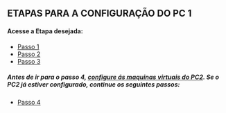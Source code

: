 ## ETAPAS PARA A CONFIGURAÇÃO DO PC 1

#### Acesse a Etapa desejada:
- [Passo 1](https://github.com/Josival/TrabalhoRedes/blob/main/Projeto/PC's/PC1/Passo%201.md)
- [Passo 2](https://github.com/Josival/TrabalhoRedes/blob/main/Projeto/PC's/PC1/Passo%202.md)
- [Passo 3](https://github.com/Josival/TrabalhoRedes/blob/main/Projeto/PC's/PC1/Passo3.md)


##### Antes de ir para o passo 4, [configure ás maquinas virtuais do PC2](). Se o PC2 já estiver configurado, continue os seguintes passos:
- [Passo 4]()
